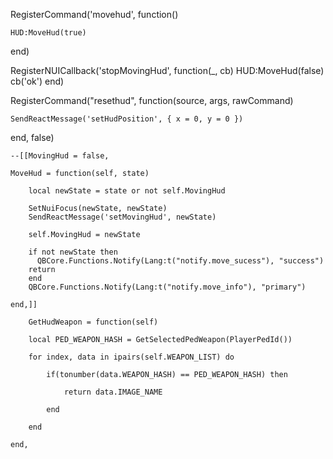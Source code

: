 RegisterCommand('movehud', function()

    HUD:MoveHud(true)

end)

RegisterNUICallback('stopMovingHud', function(_, cb)
    HUD:MoveHud(false)
    cb('ok')
end)

RegisterCommand("resethud", function(source, args, rawCommand) 

    SendReactMessage('setHudPosition', { x = 0, y = 0 })
    
end, false)

    --[[MovingHud = false,

    MoveHud = function(self, state)

        local newState = state or not self.MovingHud

        SetNuiFocus(newState, newState)
        SendReactMessage('setMovingHud', newState)

        self.MovingHud = newState

        if not newState then
          QBCore.Functions.Notify(Lang:t("notify.move_sucess"), "success")
        return 
        end
        QBCore.Functions.Notify(Lang:t("notify.move_info"), "primary")

    end,]]

        GetHudWeapon = function(self)

        local PED_WEAPON_HASH = GetSelectedPedWeapon(PlayerPedId())

        for index, data in ipairs(self.WEAPON_LIST) do

            if(tonumber(data.WEAPON_HASH) == PED_WEAPON_HASH) then 

                return data.IMAGE_NAME

            end

        end

    end,
